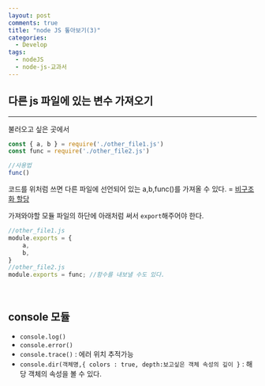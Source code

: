 ```yaml
---
layout: post
comments: true
title: "node JS 톺아보기(3)"
categories:
  - Develop
tags:
  - nodeJS
  - node-js-교과서
---
```

## 다른 js 파일에 있는 변수 가져오기
---
불러오고 싶은 곳에서
```javascript
const { a, b } = require('./other_file1.js')
const func = require('./other_file2.js')

//사용법
func()
```
코드를 위처럼 쓰면 다른 파일에 선언되어 있는 a,b,func()를 가져올 수 있다. = <a href="https://kwonsye.github.io/study%20note/2019/02/15/nodejs2.html">비구조화 할당</a>

가져와야할 모듈 파일의 하단에 아래처럼 써서 `export`해주어야 한다.
```javascript
//other_file1.js
module.exports = {
    a,
    b,
}
//other_file2.js
module.exports = func; //함수를 내보낼 수도 있다.
```
<br>

## console 모듈
- `console.log()`
- `console.error()`
- `console.trace()` : 에러 위치 추적가능
- `console.dir(객체명,{ colors : true, depth:보고싶은 객체 속성의 깊이 }` : 해당 객체의 속성을 볼 수 있다. 